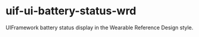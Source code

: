 # uif-ui-battery-status-wrd
UIFramework battery status display in the Wearable Reference Design style.
